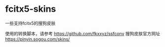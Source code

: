# fcitx5-skins
一些支持fcitx5的搜狗皮肤

使用的转换脚本，请参考 https://github.com/fkxxyz/ssfconv
搜狗皮肤官方网址 https://pinyin.sogou.com/skins/
